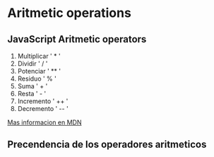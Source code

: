 Aritmetic operations
====================

JavaScript Aritmetic operators
------------------------------

1. Multiplicar ' * ' 
2. Dividir     ' / '
3. Potenciar   ' ** '
4. Residuo     ' % '
5. Suma        ' + '
6. Resta       ' - '
7. Incremento  ' ++ '
8. Decremento  ' -- '

[Mas informacion en MDN](https://developer.mozilla.org/en/docs/Web/JavaScript/Reference/Operators/Arithmetic_Operators)

Precendencia de los operadores aritmeticos
------------------------------------------